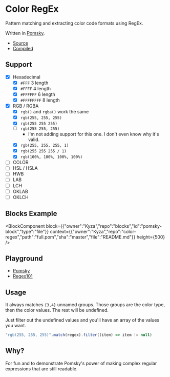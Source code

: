 # Color RegEx

Pattern matching and extracting color code formats using RegEx.

Written in [Pomsky](https://pomsky-lang.org).

- [Source](/full.pom)
- [Compiled](/full.reg)

## Support

- [x] Hexadecimal
  - [x] `#FFF` 3 length
  - [x] `#FFFF` 4 length
  - [x] `#FFFFFF` 6 length
  - [x] `#FFFFFFFF` 8 length
- [x] RGB / RGBA
  - [x] `rgb()` and `rgba()` work the same
  - [x] `rgb(255, 255, 255)`
  - [x] `rgb(255 255 255)`
  - [ ] `rgb(255 255, 255)`
    - I'm not adding support for this one. I don't even know why it's valid.
  - [x] `rgb(255, 255, 255, 1)`
  - [x] `rgb(255 255 255 / 1)`
  - [x] `rgb(100%, 100%, 100%, 100%)`
- [ ] COLOR
- [ ] HSL / HSLA
- [ ] HWB
- [ ] LAB
- [ ] LCH
- [ ] OKLAB
- [ ] OKLCH

## Blocks Example

<BlockComponent
block={{"owner":"Kyza","repo":"blocks","id":"pomsky-block","type":"file"}}
context={{"owner":"Kyza","repo":"color-regex","path":"full.pom","sha":"master","file":"README.md"}}
height={500}
/>
  
## Playground

- [Pomsky](https://playground.pomsky-lang.org/?text=)
- [Regex101](https://regex101.com/r/nYVb24/)

## Usage

It always matches `{3,4}` unnamed groups. Those groups are the color type, then the color values. The rest will be undefined.

Just filter out the undefined values and you'll have an array of the values you want.

```js
"rgb(255, 255, 255)".match(regex).filter((item) => item != null)
```

## Why?

For fun and to demonstrate Pomsky's power of making complex regular expressions that are still readable.

